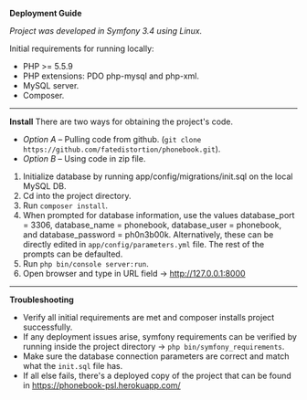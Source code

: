 **Deployment Guide**

*Project was developed in Symfony 3.4 using Linux.*

Initial requirements for running locally:
- PHP >= 5.5.9
- PHP extensions: PDO php-mysql and php-xml.
- MySQL server.
- Composer.

----------
**Install**
There are two ways for obtaining the project's code.
- *Option A* – Pulling code from github. (`git clone https://github.com/fatedistortion/phonebook.git`).
- *Option B* – Using code in zip file.

 1. Initialize database by running app/config/migrations/init.sql on the local MySQL DB.
 2. Cd into the project directory.
 3. Run `composer install`.
 4. When prompted for database information, use the values database_port = 3306,
 database_name = phonebook, database_user = phonebook, and database_password = ph0n3b00k.
 Alternatively, these can be directly edited in `app/config/parameters.yml` file. The rest of the prompts can be defaulted.
 5. Run `php bin/console server:run`.
 6. Open browser and type in URL field -> http://127.0.0.1:8000

----------

**Troubleshooting**
- Verify all initial requirements are met and composer installs project successfully.
- If any deployment issues arise, symfony requirements can be verified by running inside the project directory -> `php bin/symfony_requirements`.
- Make sure the database connection parameters are correct and match what the `init.sql` file has.
- If all else fails, there's a deployed copy of the project that can be found in https://phonebook-psl.herokuapp.com/
